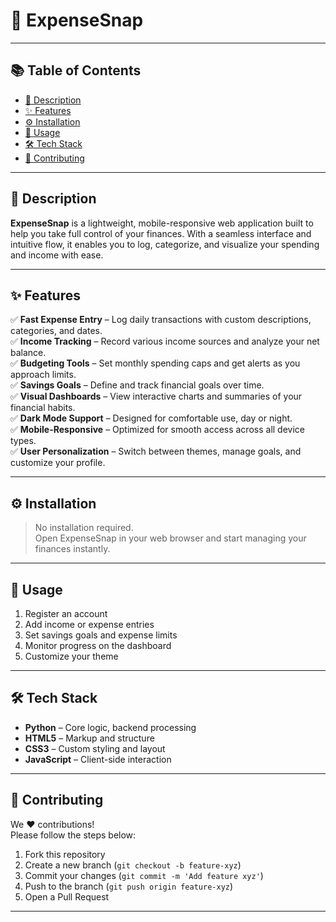 # 💸 ExpenseSnap


---

## 📚 Table of Contents

- [📌 Description](#-description)  
- [✨ Features](#-features)   
- [⚙️ Installation](#-installation)  
- [🚀 Usage](#-usage)  
- [🛠️ Tech Stack](#-tech-stack)  
- [🤝 Contributing](#-contributing)  
---

## 📌 Description

**ExpenseSnap** is a lightweight, mobile-responsive web application built to help you take full control of your finances. With a seamless interface and intuitive flow, it enables you to log, categorize, and visualize your spending and income with ease.

---

## ✨ Features

✅ **Fast Expense Entry** – Log daily transactions with custom descriptions, categories, and dates.  
✅ **Income Tracking** – Record various income sources and analyze your net balance.  
✅ **Budgeting Tools** – Set monthly spending caps and get alerts as you approach limits.  
✅ **Savings Goals** – Define and track financial goals over time.  
✅ **Visual Dashboards** – View interactive charts and summaries of your financial habits.  
✅ **Dark Mode Support** – Designed for comfortable use, day or night.  
✅ **Mobile-Responsive** – Optimized for smooth access across all device types.  
✅ **User Personalization** – Switch between themes, manage goals, and customize your profile.  

---


## ⚙️ Installation

> No installation required.  
Open ExpenseSnap in your web browser and start managing your finances instantly.

---

## 🚀 Usage

1. Register an account  
2. Add income or expense entries  
3. Set savings goals and expense limits  
4. Monitor progress on the dashboard  
5. Customize your theme

---

## 🛠️ Tech Stack

- **Python** – Core logic, backend processing  
- **HTML5** – Markup and structure  
- **CSS3** – Custom styling and layout  
- **JavaScript** – Client-side interaction  

---

## 🤝 Contributing

We ❤️ contributions!  
Please follow the steps below:

1. Fork this repository  
2. Create a new branch (`git checkout -b feature-xyz`)  
3. Commit your changes (`git commit -m 'Add feature xyz'`)  
4. Push to the branch (`git push origin feature-xyz`)  
5. Open a Pull Request

---

